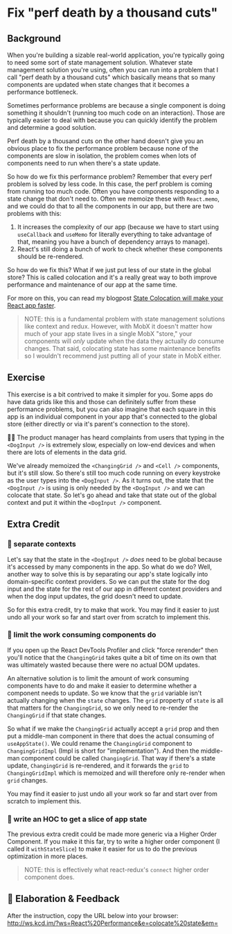 # Fix "perf death by a thousand cuts"

## Background

When you're building a sizable real-world application, you're typically going to
need some sort of state management solution. Whatever state management solution
you're using, often you can run into a problem that I call "perf death by a
thousand cuts" which basically means that so many components are updated when
state changes that it becomes a performance bottleneck.

Sometimes performance problems are because a single component is doing something
it shouldn't (running too much code on an interaction). Those are typically
easier to deal with because you can quickly identify the problem and determine a
good solution.

Perf death by a thousand cuts on the other hand doesn't give you an obvious
place to fix the performance problem because none of the components are slow in
isolation, the problem comes when lots of components need to run when there's a
state update.

So how do we fix this performance problem? Remember that every perf problem is
solved by less code. In this case, the perf problem is coming from running too
much code. Often you have components responding to a state change that don't
need to. Often we memoize these with `React.memo`, and we could do that to all
the components in our app, but there are two problems with this:

1. It increases the complexity of our app (because we have to start using
   `useCallback` and `useMemo` for literally everything to take advantage of
   that, meaning you have a bunch of dependency arrays to manage).
2. React's still doing a bunch of work to check whether these components should
   be re-rendered.

So how do we fix this? What if we just put less of our state in the global
store? This is called colocation and it's a really great way to both improve
performance and maintenance of our app at the same time.

For more on this, you can read my blogpost
[State Colocation will make your React app faster](https://kcd.im/colocate-state).

> NOTE: this is a fundamental problem with state management solutions like
> context and redux. However, with MobX it doesn't matter how much of your app
> state lives in a single MobX "store," your components will _only_ update when
> the data they actually _do_ consume changes. That said, colocating state has
> some maintenance benefits so I wouldn't recommend just putting all of your
> state in MobX either.

## Exercise

This exercise is a bit contrived to make it simpler for you. Some apps do have
data grids like this and those can definitely suffer from these performance
problems, but you can also imagine that each square in this app is an individual
component in your app that's connected to the global store (either directly or
via it's parent's connection to the store).

👨‍💼 The product manager has heard complaints from users that typing in the
`<DogInput />` is extremely slow, especially on low-end devices and when there
are lots of elements in the data grid.

We've already memoized the `<ChangingGrid />` and `<Cell />` components, but
it's still slow. So there's still too much code running on every keystroke as
the user types into the `<DogInput />`. As it turns out, the state that the
`<DogInput />` is using is only needed by the `<DogInput />` and we can colocate
that state. So let's go ahead and take that state out of the global context and
put it within the `<DogInput />` component.

## Extra Credit

### 💯 separate contexts

Let's say that the state in the `<DogInput />` _does_ need to be global because
it's accessed by many components in the app. So what do we do? Well, another way
to solve this is by separating our app's state logically into domain-specific
context providers. So we can put the state for the dog input and the state for
the rest of our app in different context providers and when the dog input
updates, the grid doesn't need to update.

So for this extra credit, try to make that work. You may find it easier to just
undo all your work so far and start over from scratch to implement this.

### 💯 limit the work consuming components do

If you open up the React DevTools Profiler and click "force rerender" then
you'll notice that the `ChangingGrid` takes quite a bit of time on its own that
was ultimately wasted because there were no actual DOM updates.

An alternative solution is to limit the amount of work consuming components have
to do and make it easier to determine whether a component needs to update. So we
know that the `grid` variable isn't actually changing when the `state` changes.
The `grid` property of `state` is all that matters for the `ChangingGrid`, so we
only need to re-render the `ChangingGrid` if that state changes.

So what if we make the `ChangingGrid` actually accept a `grid` prop and then put
a middle-man component in there that does the actual consuming of
`useAppState()`. We could rename the `ChangingGrid` component to
`ChangingGridImpl` (Impl is short for "implementation"). And then the middle-man
component could be called `ChangingGrid`. That way if there's a state update,
`ChangingGrid` is re-rendered, and it forwards the `grid` to `ChangingGridImpl`
which is memoized and will therefore only re-render when `grid` changes.

You may find it easier to just undo all your work so far and start over from
scratch to implement this.

### 💯 write an HOC to get a slice of app state

The previous extra credit could be made more generic via a Higher Order
Component. If you make it this far, try to write a higher order component (I
called it `withStateSlice`) to make it easier for us to do the previous
optimization in more places.

> NOTE: this is effectively what react-redux's `connect` higher order component
> does.

## 🦉 Elaboration & Feedback

After the instruction, copy the URL below into your browser:
http://ws.kcd.im/?ws=React%20Performance&e=colocate%20state&em=
